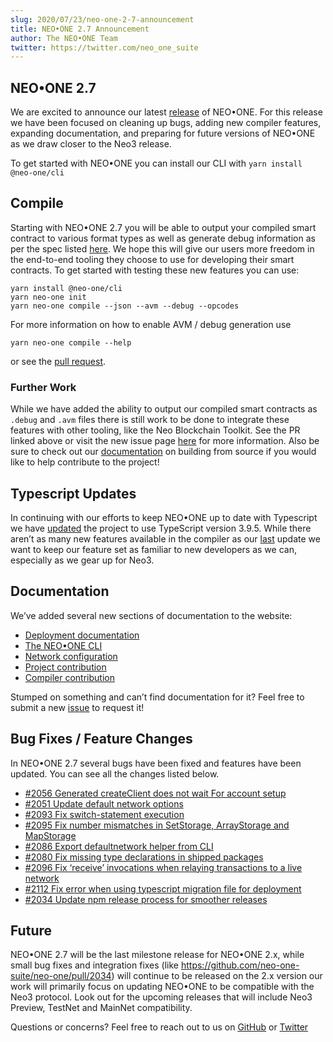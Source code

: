 ```yaml
---
slug: 2020/07/23/neo-one-2-7-announcement
title: NEO•ONE 2.7 Announcement
author: The NEO•ONE Team
twitter: https://twitter.com/neo_one_suite
---
```


## NEO•ONE 2.7

We are excited to announce our latest [release](https://www.npmjs.com/package/@neo-one/cli) of NEO•ONE. For this release we have been focused on cleaning up bugs, adding new compiler features, expanding documentation, and preparing for future versions of NEO•ONE as we draw closer to the Neo3 release.

To get started with NEO•ONE you can install our CLI with
`yarn install @neo-one/cli`

## Compile

Starting with NEO•ONE 2.7 you will be able to output your compiled smart contract to various format types as well as generate debug information as per the spec listed [here](https://github.com/ngdseattle/design-notes/blob/master/NDX-DN11%20-%20NEO%20Debug%20Info%20Specification.md). We hope this will give our users more freedom in the end-to-end tooling they choose to use for developing their smart contracts. To get started with testing these new features you can use:

`yarn install @neo-one/cli`\
`yarn neo-one init`\
`yarn neo-one compile --json --avm --debug --opcodes`

For more information on how to enable AVM / debug generation use

`yarn neo-one compile --help`

or see the [pull request](https://github.com/neo-one-suite/neo-one/pull/2071).

### Further Work

While we have added the ability to output our compiled smart contracts as `.debug` and `.avm` files there is still work to be done to integrate these features with other tooling, like the Neo Blockchain Toolkit. See the PR linked above or visit the new issue page [here](https://github.com/neo-one-suite/neo-one/issues/2113) for more information. Also be sure to check out our [documentation](/docs/how-to-contribute#How-Can-I-Contribute) on building from source if you would like to help contribute to the project!

## Typescript Updates

In continuing with our efforts to keep NEO•ONE up to date with Typescript we have [updated](https://github.com/neo-one-suite/neo-one/pull/2063) the project to use TypeScript version 3.9.5. While there aren’t as many new features available in the compiler as our [last](https://github.com/neo-one-suite/neo-one/pull/1984) update we want to keep our feature set as familiar to new developers as we can, especially as we gear up for Neo3.

## Documentation

We’ve added several new sections of documentation to the website:

- [Deployment documentation](/docs/deployment)
- [The NEO•ONE CLI](/docs/cli)
- [Network configuration](/docs/config-options)
- [Project contribution](/docs/how-to-contribute#How-Can-I-Contribute)
- [Compiler contribution](/docs/smart-contract-compiler)

Stumped on something and can’t find documentation for it? Feel free to submit a new [issue](https://github.com/neo-one-suite/neo-one/issues) to request it!

## Bug Fixes / Feature Changes

In NEO•ONE 2.7 several bugs have been fixed and features have been updated. You can see all the changes listed below.

- [#2056 Generated createClient does not wait For account setup](https://github.com/neo-one-suite/neo-one/pull/2056)
- [#2051 Update default network options](https://github.com/neo-one-suite/neo-one/pull/2051)
- [#2093 Fix switch-statement execution](https://github.com/neo-one-suite/neo-one/pull/2093)
- [#2095 Fix number mismatches in SetStorage, ArrayStorage and MapStorage](https://github.com/neo-one-suite/neo-one/pull/2095)
- [#2086 Export defaultnetwork helper from CLI](https://github.com/neo-one-suite/neo-one/pull/2086)
- [#2080 Fix missing type declarations in shipped packages](https://github.com/neo-one-suite/neo-one/pull/2091)
- [#2096 Fix ‘receive’ invocations when relaying transactions to a live network](https://github.com/neo-one-suite/neo-one/pull/2096)
- [#2112 Fix error when using typescript migration file for deployment](https://github.com/neo-one-suite/neo-one/pull/2112)
- [#2034 Update npm release process for smoother releases](https://github.com/neo-one-suite/neo-one/pull/2034)

## Future

NEO•ONE 2.7 will be the last milestone release for NEO•ONE 2.x, while small bug fixes and integration fixes (like https://github.com/neo-one-suite/neo-one/pull/2034) will continue to be released on the 2.x version our work will primarily focus on updating NEO•ONE to be compatible with the Neo3 protocol. Look out for the upcoming releases that will include Neo3 Preview, TestNet and MainNet compatibility.

Questions or concerns? Feel free to reach out to us on [GitHub](https://github.com/neo-one-suite/neo-one) or [Twitter](https://twitter.com/neo_one_suite)
